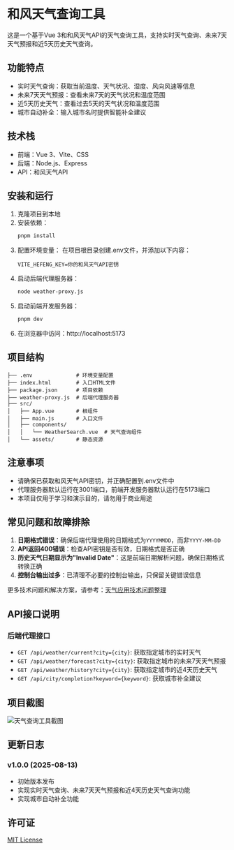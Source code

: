 # 和风天气查询工具

这是一个基于Vue 3和和风天气API的天气查询工具，支持实时天气查询、未来7天天气预报和近5天历史天气查询。

## 功能特点
- 实时天气查询：获取当前温度、天气状况、湿度、风向风速等信息
- 未来7天天气预报：查看未来7天的天气状况和温度范围
- 近5天历史天气：查看过去5天的天气状况和温度范围
- 城市自动补全：输入城市名时提供智能补全建议

## 技术栈
- 前端：Vue 3、Vite、CSS
- 后端：Node.js、Express
- API：和风天气API

## 安装和运行
1. 克隆项目到本地
2. 安装依赖：
   ```bash
   pnpm install
   ```
3. 配置环境变量：
   在项目根目录创建.env文件，并添加以下内容：
   ```env
   VITE_HEFENG_KEY=你的和风天气API密钥
   ```
4. 启动后端代理服务器：
   ```bash
   node weather-proxy.js
   ```
5. 启动前端开发服务器：
   ```bash
   pnpm dev
   ```
6. 在浏览器中访问：http://localhost:5173

## 项目结构
```
├── .env              # 环境变量配置
├── index.html        # 入口HTML文件
├── package.json      # 项目依赖
├── weather-proxy.js  # 后端代理服务器
├── src/
│   ├── App.vue       # 根组件
│   ├── main.js       # 入口文件
│   ├── components/
│   │   └── WeatherSearch.vue  # 天气查询组件
│   └── assets/       # 静态资源
```

## 注意事项
- 请确保已获取和风天气API密钥，并正确配置到.env文件中
- 代理服务器默认运行在3001端口，前端开发服务器默认运行在5173端口
- 本项目仅用于学习和演示目的，请勿用于商业用途

## 常见问题和故障排除
1. **日期格式错误**：确保后端代理使用的日期格式为`YYYYMMDD`，而非`YYYY-MM-DD`
2. **API返回400错误**：检查API密钥是否有效，日期格式是否正确
3. **历史天气日期显示为"Invalid Date"**：这是前端日期解析问题，确保日期格式转换正确
4. **控制台输出过多**：已清理不必要的控制台输出，只保留关键错误信息

更多技术问题和解决方案，请参考：[天气应用技术问题整理](weather-app-technical-issues.md)

## API接口说明
### 后端代理接口
- `GET /api/weather/current?city={city}`: 获取指定城市的实时天气
- `GET /api/weather/forecast?city={city}`: 获取指定城市的未来7天天气预报
- `GET /api/weather/history?city={city}`: 获取指定城市的近4天历史天气
- `GET /api/city/completion?keyword={keyword}`: 获取城市补全建议

## 项目截图
![天气查询工具截图]()

## 更新日志
### v1.0.0 (2025-08-13)
- 初始版本发布
- 实现实时天气查询、未来7天天气预报和近4天历史天气查询功能
- 实现城市自动补全功能

## 许可证
[MIT License](LICENSE)
